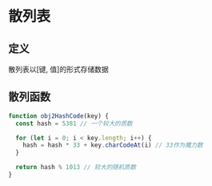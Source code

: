 # 散列表

## 定义

散列表以[键, 值]的形式存储数据

## 散列函数

``` js
function obj2HashCode(key) {
  const hash = 5381 // 一个较大的质数

  for (let i = 0; i < key.length; i++) {
    hash = hash * 33 + key.charCodeAt(i) // 33作为魔力数
  }

  return hash % 1013 // 较大的随机质数
}
```
